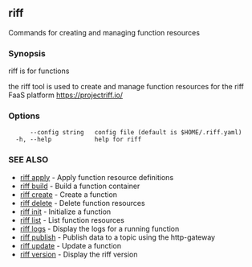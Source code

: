 ## riff

Commands for creating and managing function resources

### Synopsis


riff is for functions

the riff tool is used to create and manage function resources for the riff FaaS platform https://projectriff.io/

### Options

```
      --config string   config file (default is $HOME/.riff.yaml)
  -h, --help            help for riff
```

### SEE ALSO
* [riff apply](riff_apply.md)	 - Apply function resource definitions
* [riff build](riff_build.md)	 - Build a function container
* [riff create](riff_create.md)	 - Create a function
* [riff delete](riff_delete.md)	 - Delete function resources
* [riff init](riff_init.md)	 - Initialize a function
* [riff list](riff_list.md)	 - List function resources
* [riff logs](riff_logs.md)	 - Display the logs for a running function
* [riff publish](riff_publish.md)	 - Publish data to a topic using the http-gateway
* [riff update](riff_update.md)	 - Update a function
* [riff version](riff_version.md)	 - Display the riff version

